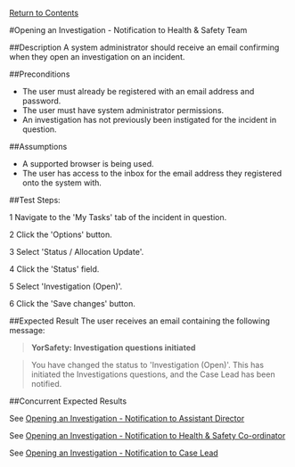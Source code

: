 [Return to Contents](https://github.com/infojam-james/test-cases/blob/master/Contents.md)

#Opening an Investigation - Notification to Health & Safety Team

##Description
A system administrator should receive an email confirming when they open an investigation on an incident.

##Preconditions 
+ The user must already be registered with an email address and password.
+ The user must have system administrator permissions.
+ An investigation has not previously been instigated for the incident in question.

##Assumptions
+ A supported browser is being used.
+ The user has access to the inbox for the email address they registered onto the system with.

##Test Steps:

1 Navigate to the 'My Tasks' tab of the incident in question.

2 Click the 'Options' button.

3 Select 'Status / Allocation Update'.

4 Click the 'Status' field.

5 Select 'Investigation (Open)'.

6 Click the 'Save changes' button.

##Expected Result
The user receives an email containing the following message:

>**YorSafety: Investigation questions initiated**

>You have changed the status to 'Investigation (Open)'.  This has initiated the Investigations questions, and the Case Lead has been notified.

##Concurrent Expected Results

See [Opening an Investigation - Notification to Assistant Director](https://github.com/infojam-james/test-cases/blob/master/Investigations/investigations-2.md)

See [Opening an Investigation - Notification to Health & Safety Co-ordinator](https://github.com/infojam-james/test-cases/blob/master/Investigations/investigations-4.md)

See [Opening an Investigation - Notification to Case Lead](https://github.com/infojam-james/test-cases/blob/master/Investigations/investigations-5.md)
